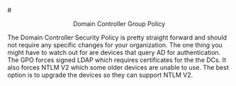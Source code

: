 #<p align="center">Domain Controller Group Policy</p>

The Domain Controller Security Policy is pretty straight forward and should not require any specific changes for your organization.  The one thing you might have to watch out for are devices that query AD for authentication.  The GPO forces signed LDAP which requires certificates for the the DCs.  It also forces NTLM V2 which some older devices are unable to use.  The best option is to upgrade the devices so they can support NTLM V2.